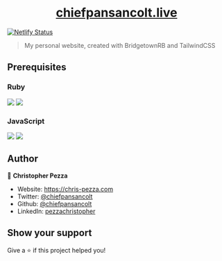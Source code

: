 <h1 align="center">
  <a href="https://chiefpansancolt.live" target="_blank">chiefpansancolt.live</a>
</h1>

[![Netlify Status](https://api.netlify.com/api/v1/badges/5f252587-73c2-4962-bb77-64904617f77d/deploy-status)](https://app.netlify.com/sites/chris-pezza/deploys)

> My personal website, created with BridgetownRB and TailwindCSS

## Prerequisites

### Ruby

<p>
  <img src="https://img.shields.io/badge/ruby-2.7.1-red.svg" />
  <img src="https://img.shields.io/badge/bundler-2.1.4-red.svg" />
</p>

### JavaScript

<p>
  <img src="https://img.shields.io/badge/node-14.x.x-blue.svg" />
  <img src="https://img.shields.io/badge/yarn-1.22.4-blue.svg" />
</p>

## Author

👤 **Christopher Pezza**

* Website: https://chris-pezza.com
* Twitter: [@chiefpansancolt](https://twitter.com/chiefpansancolt)
* Github: [@chiefpansancolt](https://github.com/chiefpansancolt)
* LinkedIn: [pezzachristopher](https://linkedin.com/in/pezzachristopher)

## Show your support

Give a ⭐️ if this project helped you!